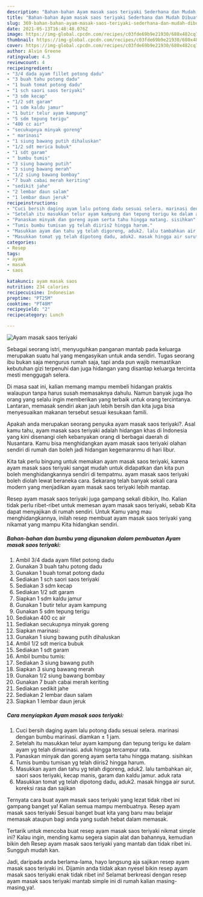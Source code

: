 ```yaml
---
description: "Bahan-bahan Ayam masak saos teriyaki Sederhana dan Mudah Dibuat"
title: "Bahan-bahan Ayam masak saos teriyaki Sederhana dan Mudah Dibuat"
slug: 369-bahan-bahan-ayam-masak-saos-teriyaki-sederhana-dan-mudah-dibuat
date: 2021-05-13T16:48:48.076Z
image: https://img-global.cpcdn.com/recipes/c03fde69b9e21930/680x482cq70/ayam-masak-saos-teriyaki-foto-resep-utama.jpg
thumbnail: https://img-global.cpcdn.com/recipes/c03fde69b9e21930/680x482cq70/ayam-masak-saos-teriyaki-foto-resep-utama.jpg
cover: https://img-global.cpcdn.com/recipes/c03fde69b9e21930/680x482cq70/ayam-masak-saos-teriyaki-foto-resep-utama.jpg
author: Alvin Greene
ratingvalue: 4.5
reviewcount: 4
recipeingredient:
- "3/4 dada ayam fillet potong dadu"
- "3 buah tahu potong dadu"
- "1 buah tomat potong dadu"
- "1 sch saori saos teriyaki"
- "3 sdm kecap"
- "1/2 sdt garam"
- "1 sdm kaldu jamur"
- "1 butir telur ayam kampung"
- "5 sdm tepung terigu"
- "400 cc air"
- "secukupnya minyak goreng"
- " marinasi"
- "1 siung bawang putih dihaluskan"
- "1/2 sdt merica bubuk"
- "1 sdt garam"
- " bumbu tumis"
- "3 siung bawang putih"
- "3 siung bawang merah"
- "1/2 siung bawang bombay"
- "7 buah cabai merah keriting"
- "sedikit jahe"
- "2 lembar daun salam"
- "1 lembar daun jeruk"
recipeinstructions:
- "Cuci bersih daging ayam lalu potong dadu sesuai selera. marinasi dengan bumbu marinasi. diamkan ± 1 jam."
- "Setelah itu masukkan telur ayam kampung dan tepung terigu ke dalam ayam yg telah dimarinasi. aduk hingga tercampur rata."
- "Panaskan minyak dan goreng ayam serta tahu hingga matang. sisihkan"
- "Tumis bumbu tumisan yg telah diiris2 hingga harum."
- "Masukkan ayam dan tahu yg telah digoreng, aduk2. lalu tambahkan air, saori saos teriyaki, kecap manis, garam dan kaldu jamur. aduk rata"
- "Masukkan tomat yg telah dipotong dadu, aduk2. masak hingga air surut. koreksi rasa dan sajikan"
categories:
- Resep
tags:
- ayam
- masak
- saos

katakunci: ayam masak saos 
nutrition: 234 calories
recipecuisine: Indonesian
preptime: "PT25M"
cooktime: "PT40M"
recipeyield: "2"
recipecategory: Lunch

---
```



![Ayam masak saos teriyaki](https://img-global.cpcdn.com/recipes/c03fde69b9e21930/680x482cq70/ayam-masak-saos-teriyaki-foto-resep-utama.jpg)

Sebagai seorang istri, menyuguhkan panganan mantab pada keluarga merupakan suatu hal yang mengasyikan untuk anda sendiri. Tugas seorang ibu bukan saja mengurus rumah saja, tapi anda pun wajib memastikan kebutuhan gizi terpenuhi dan juga hidangan yang disantap keluarga tercinta mesti menggugah selera.

Di masa  saat ini, kalian memang mampu membeli hidangan praktis walaupun tanpa harus susah memasaknya dahulu. Namun banyak juga lho orang yang selalu ingin memberikan yang terbaik untuk orang tercintanya. Lantaran, memasak sendiri akan jauh lebih bersih dan kita juga bisa menyesuaikan makanan tersebut sesuai kesukaan famili. 



Apakah anda merupakan seorang penyuka ayam masak saos teriyaki?. Asal kamu tahu, ayam masak saos teriyaki adalah hidangan khas di Indonesia yang kini disenangi oleh kebanyakan orang di berbagai daerah di Nusantara. Kamu bisa menghidangkan ayam masak saos teriyaki olahan sendiri di rumah dan boleh jadi hidangan kegemaranmu di hari libur.

Kita tak perlu bingung untuk memakan ayam masak saos teriyaki, karena ayam masak saos teriyaki sangat mudah untuk didapatkan dan kita pun boleh menghidangkannya sendiri di tempatmu. ayam masak saos teriyaki boleh diolah lewat beraneka cara. Sekarang telah banyak sekali cara modern yang menjadikan ayam masak saos teriyaki lebih mantap.

Resep ayam masak saos teriyaki juga gampang sekali dibikin, lho. Kalian tidak perlu ribet-ribet untuk memesan ayam masak saos teriyaki, sebab Kita dapat menyajikan di rumah sendiri. Untuk Kamu yang mau menghidangkannya, inilah resep membuat ayam masak saos teriyaki yang nikamat yang mampu Kita hidangkan sendiri.

<!--inarticleads1-->

##### Bahan-bahan dan bumbu yang digunakan dalam pembuatan Ayam masak saos teriyaki:

1. Ambil 3/4 dada ayam fillet potong dadu
1. Gunakan 3 buah tahu potong dadu
1. Gunakan 1 buah tomat potong dadu
1. Sediakan 1 sch saori saos teriyaki
1. Sediakan 3 sdm kecap
1. Sediakan 1/2 sdt garam
1. Siapkan 1 sdm kaldu jamur
1. Gunakan 1 butir telur ayam kampung
1. Gunakan 5 sdm tepung terigu
1. Sediakan 400 cc air
1. Sediakan secukupnya minyak goreng
1. Siapkan  marinasi:
1. Gunakan 1 siung bawang putih dihaluskan
1. Ambil 1/2 sdt merica bubuk
1. Sediakan 1 sdt garam
1. Ambil  bumbu tumis:
1. Sediakan 3 siung bawang putih
1. Siapkan 3 siung bawang merah
1. Gunakan 1/2 siung bawang bombay
1. Gunakan 7 buah cabai merah keriting
1. Sediakan sedikit jahe
1. Sediakan 2 lembar daun salam
1. Siapkan 1 lembar daun jeruk




<!--inarticleads2-->

##### Cara menyiapkan Ayam masak saos teriyaki:

1. Cuci bersih daging ayam lalu potong dadu sesuai selera. marinasi dengan bumbu marinasi. diamkan ± 1 jam.
1. Setelah itu masukkan telur ayam kampung dan tepung terigu ke dalam ayam yg telah dimarinasi. aduk hingga tercampur rata.
1. Panaskan minyak dan goreng ayam serta tahu hingga matang. sisihkan
1. Tumis bumbu tumisan yg telah diiris2 hingga harum.
1. Masukkan ayam dan tahu yg telah digoreng, aduk2. lalu tambahkan air, saori saos teriyaki, kecap manis, garam dan kaldu jamur. aduk rata
1. Masukkan tomat yg telah dipotong dadu, aduk2. masak hingga air surut. koreksi rasa dan sajikan




Ternyata cara buat ayam masak saos teriyaki yang lezat tidak ribet ini gampang banget ya! Kalian semua mampu membuatnya. Resep ayam masak saos teriyaki Sesuai banget buat kita yang baru mau belajar memasak ataupun bagi anda yang sudah hebat dalam memasak.

Tertarik untuk mencoba buat resep ayam masak saos teriyaki nikmat simple ini? Kalau ingin, mending kamu segera siapin alat dan bahannya, kemudian bikin deh Resep ayam masak saos teriyaki yang mantab dan tidak ribet ini. Sungguh mudah kan. 

Jadi, daripada anda berlama-lama, hayo langsung aja sajikan resep ayam masak saos teriyaki ini. Dijamin anda tiidak akan nyesel bikin resep ayam masak saos teriyaki enak tidak ribet ini! Selamat berkreasi dengan resep ayam masak saos teriyaki mantab simple ini di rumah kalian masing-masing,ya!.

